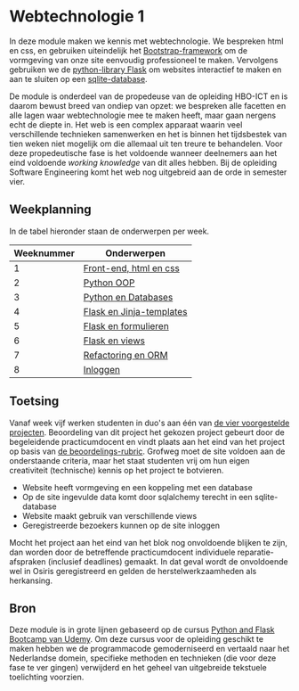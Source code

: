 # Webtechnologie 1

In deze module maken we kennis met webtechnologie. We bespreken html en css, en gebruiken uiteindelijk het [Bootstrap-framework](https://getbootstrap.com/) om de vormgeving van onze site eenvoudig professioneel te maken. Vervolgens gebruiken we de [python-library Flask](https://flask.palletsprojects.com/en/1.1.x/) om websites interactief te maken en aan te sluiten op een [sqlite-database](https://sqlite.org/index.html).

De module is onderdeel van de propedeuse van de opleiding HBO-ICT en is daarom bewust breed van ondiep van opzet: we bespreken alle facetten en alle lagen waar webtechnologie mee te maken heeft, maar gaan nergens echt de diepte in. Het web is een complex apparaat waarin veel verschillende technieken samenwerken en het is binnen het tijdsbestek van tien weken niet mogelijk om die allemaal uit ten treure te behandelen. Voor deze propedeutische fase is het voldoende wanneer deelnemers aan het eind voldoende <i>working knowledge</i> van dit alles hebben. Bij de opleiding Software Engineering komt het web nog uitgebreid aan de orde in semester vier.

## Weekplanning

In de tabel hieronder staan de onderwerpen per week.

Weeknummer | Onderwerpen
---|---
1 | [Front-end, html en css](week1/1.html/html-deel1.md)
2 | [Python OOP](week2/oop-deel1.md)
3 | [Python en Databases](week3/sql-deel1.md)
4 | [Flask en Jinja-templates](week4/flask-deel1.md)
5 | [Flask en formulieren](week5/flask-forms-deel1.md)
6 | [Flask en views](week6/flask-views-deel1.md)
7 | [Refactoring en ORM](week7/flask-applicaties-deel1.md)
8 | [Inloggen](week8/user-authentication-deel1.md)

## Toetsing

Vanaf week vijf werken studenten in duo's aan één van [de vier voorgestelde projecten](projecten/index.md). Beoordeling van dit project het gekozen project gebeurt door de begeleidende practicumdocent en vindt plaats aan het eind van het project op basis van [de beoordelings-rubric](rubrics_webtech.html). Grofweg moet de site voldoen aan de onderstaande criteria, maar het staat studenten vrij om hun eigen creativiteit (technische) kennis op het project te botvieren.

- Website heeft vormgeving en een koppeling met een database
- Op de site ingevulde data komt door sqlalchemy terecht in een sqlite-database
- Website maakt gebruik van verschillende views
- Geregistreerde bezoekers kunnen op de site inloggen

Mocht het project aan het eind van het blok nog onvoldoende blijken te zijn, dan worden door de betreffende practicumdocent individuele reparatie-afspraken (inclusief deadlines) gemaakt. In dat geval wordt de onvoldoende wel in Osiris geregistreerd en gelden de herstelwerkzaamheden als herkansing.

## Bron

Deze module is in grote lijnen gebaseerd op de cursus [Python and Flask Bootcamp van Udemy](https://www.udemy.com/course/python-and-flask-bootcamp-create-websites-using-flask/). Om deze cursus voor de opleiding geschikt te maken hebben we de programmacode gemoderniseerd en vertaald naar het Nederlandse domein, specifieke methoden en technieken (die voor deze fase te ver gingen) verwijderd en het geheel van uitgebreide tekstuele toelichting voorzien.
